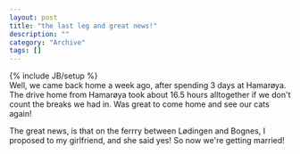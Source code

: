 ```yaml
--- 
layout: post 
title: "the last leg and great news!"
description: ""
category: "Archive"
tags: []
---
```

{% include JB/setup %}  
Well, we came back home a week ago, after spending 3 days at Hamarøya.
 The drive home from Hamarøya took about 16.5 hours alltogether if we don't count the breaks we had in. Was great to come home and see our cats again!


The great news, is that on the ferrry between Lødingen and Bognes, I proposed to my girlfriend, and she said yes! So now we're getting married!
 